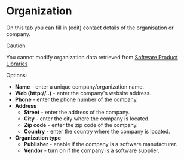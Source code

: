 # Organization
 
On this tab you can fill in (edit) contact details of the organisation or company.

> [!CAUTION]
> You cannot modify organization data retrieved from [Software Product Libraries](../../../../../alvao-asset-management/software-management/custom-swlib)

  
Options:

- **Name** - enter a unique company/organization name.
- **Web (http://..)** - enter the company's website address.
- **Phone** - enter the phone number of the company.
- **Address**
    - **Street** - enter the address of the company.
    - **City** - enter the city where the company is located.
    - **Zip code** - enter the zip code of the company.
    - **Country** - enter the country where the company is located.
- **Organization type**
    - **Publisher** - enable if the company is a software manufacturer.
    - **Vendor** - turn on if the company is a software supplier.
